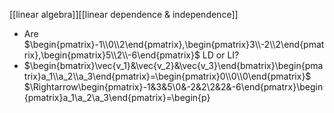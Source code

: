 [[linear algebra]][[linear dependence & independence]]

- Are $\begin{pmatrix}-1\\0\\2\end{pmatrix},\begin{pmatrix}3\\-2\\2\end{pmatrix},\begin{pmatrix}5\\2\\-6\end{pmatrix}$ LD or LI?
- $\begin{bmatrix}\vec{v_1}&\vec{v_2}&\vec{v_3}\end{bmatrix}\begin{pmatrix}a_1\\a_2\\a_3\end{pmatrix}=\begin{pmatrix}0\\0\\0\end{pmatrix}$
$\Rightarrow\begin{pmatrix}-1&3&5\\0&-2&2\\2&2&-6\end{pmatrx}\begin{pmatrix}a_1\\a_2\\a_3\end{pmatrix}=\begin{p}